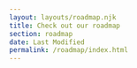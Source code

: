```yaml
---
layout: layouts/roadmap.njk
title: Check out our roadmap
section: roadmap
date: Last Modified
permalink: /roadmap/index.html
---
```

